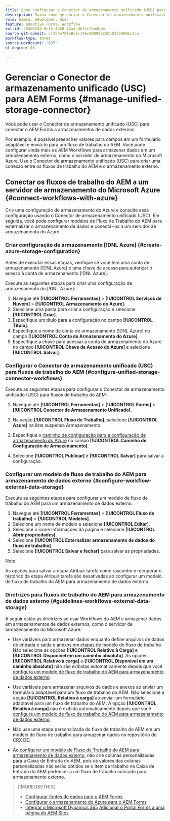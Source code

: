 ```yaml
---
title: Como configurar o Conector de armazenamento unificado (USC) para AEM Forms?
description: Saiba como gerenciar o Conector de armazenamento unificado (USC) para AEM Forms. Use o Conector de armazenamento unificado (USC) para conectar o AEM Forms a armazenamentos de dados externos.
role: Admin, Developer, User
feature: Adaptive Forms, Workflow
exl-id: c93d0242-0c15-4d69-82a1-d6fcc7da4bae
source-git-commit: c17e4e70fa8cec176c908983230b03f2899bc1ca
workflow-type: tm+mt
source-wordcount: '637'
ht-degree: 0%

---
```


# Gerenciar o Conector de armazenamento unificado (USC) para AEM Forms {#manage-unified-storage-connector}

Você pode usar o Conector de armazenamento unificado (USC) para conectar o AEM Forms a armazenamentos de dados externos.

Por exemplo, é possível preencher valores para campos em um formulário adaptável e enviá-lo para um fluxo de trabalho do AEM. Você pode configurar ainda mais os AEM Workflows para armazenar dados em um armazenamento externo, como o servidor de armazenamento do Microsoft Azure. Use o Conector de armazenamento unificado (USC) para criar uma conexão entre os fluxos de trabalho do AEM e o armazenamento externo.

## Conectar os fluxos de trabalho do AEM a um servidor de armazenamento do Microsoft Azure {#connect-workflows-with-azure}

Crie uma configuração de armazenamento do Azure e consulte essa configuração usando o Conector de armazenamento unificado (USC). Em seguida, você pode configurar modelos de Fluxo de Trabalho do AEM para externalizar o armazenamento de dados e conectá-los a um servidor de armazenamento do Azure.

### Criar configuração de armazenamento [!DNL Azure] {#create-azure-storage-configuration}

Antes de executar essas etapas, verifique se você tem uma conta de armazenamento [!DNL Azure] e uma chave de acesso para autorizar o acesso à conta de armazenamento [!DNL Azure].

Execute as seguintes etapas para criar uma configuração de armazenamento do [!DNL Azure]:

1. Navegue até **[!UICONTROL Ferramentas]** > **[!UICONTROL Serviços de Nuvem]** > **[!UICONTROL Armazenamento do Azure]**.
1. Selecione uma pasta para criar a configuração e selecione **[!UICONTROL Criar]**.
1. Especifique um título para a configuração no campo **[!UICONTROL Título]**.
1. Especifique o nome da conta de armazenamento [!DNL Azure] no campo **[!UICONTROL Conta de Armazenamento do Azure]**.
1. Especifique a chave para acessar a conta de armazenamento do Azure no campo **[!UICONTROL Chave de Acesso do Azure]** e selecione **[!UICONTROL Salvar]**.

### Configurar o Conector de armazenamento unificado (USC) para fluxos de trabalho do AEM {#configure-unified-storage-connector-workflows}

Execute as seguintes etapas para configurar o Conector de armazenamento unificado (USC) para fluxos de trabalho do AEM:

1. Navegue até **[!UICONTROL Ferramentas]** > **[!UICONTROL Forms]** > **[!UICONTROL Conector de Armazenamento Unificado]**.

1. Na seção **[!UICONTROL Fluxo de Trabalho]**, selecione **[!UICONTROL Azure]** na lista suspensa Armazenamento.
1. Especifique o [caminho de configuração para a configuração de armazenamento do Azure](#create-azure-storage-configuration) no campo **[!UICONTROL Caminho de Configuração de Armazenamento]**.
1. Selecione **[!UICONTROL Publicar]** e **[!UICONTROL Salvar]** para salvar a configuração.

### Configurar um modelo de fluxo de trabalho do AEM para armazenamento de dados externo {#configure-workflow-external-data-storage}

Execute as seguintes etapas para configurar um modelo de fluxo de trabalho do AEM para um armazenamento de dados externo:

1. Navegue até **[!UICONTROL Ferramentas]** > **[!UICONTROL Fluxo de trabalho]** > **[!UICONTROL Modelos]**.
1. Selecione um nome de modelo e selecione **[!UICONTROL Editar]**.
1. Selecione o ícone Informações da página e selecione **[!UICONTROL Abrir propriedades]**.
1. Selecione **[!UICONTROL Externalizar armazenamento de dados do fluxo de trabalho]**.
1. Selecione **[!UICONTROL Salvar e fechar]** para salvar as propriedades.

>[!NOTE]
>
>As opções para salvar a etapa Atribuir tarefa como rascunho e recuperar o histórico da etapa Atribuir tarefa são desativadas ao configurar um modelo de fluxo de trabalho do AEM para armazenamento de dados externo.

### Diretrizes para fluxos de trabalho do AEM para armazenamento de dados externo {#guidelines-workflows-external-data-storage}

A seguir estão as diretrizes ao usar Workflows do AEM e armazenar dados em armazenamentos de dados externos, como o servidor de armazenamento do Microsoft Azure:

* Use variáveis para armazenar dados enquanto define arquivos de dados de entrada e saída e anexos em etapas de modelo de fluxo de trabalho. Não selecione as opções **[!UICONTROL Relativo à Carga]** e **[!UICONTROL Disponível em um caminho absoluto]**. As opções **[!UICONTROL Relativo à carga]** e **[!UICONTROL Disponível em um caminho absoluto]** não são exibidas automaticamente depois que você [configura um modelo de fluxo de trabalho do AEM para armazenamento de dados externo](#configure-workflow-external-data-storage).

* Use variáveis para armazenar arquivos de dados e anexos ao enviar um formulário adaptável para um fluxo de trabalho do AEM. Não selecione a opção **[!UICONTROL Relativo à carga]** ao enviar um formulário adaptável para um fluxo de trabalho do AEM. A opção **[!UICONTROL Relativo à carga]** não é exibida automaticamente depois que você [configura um modelo de fluxo de trabalho do AEM para armazenamento de dados externo](#configure-workflow-external-data-storage).

* Não use uma etapa personalizada do fluxo de trabalho do AEM em um modelo de fluxo de trabalho para armazenar dados no repositório do CRX DE.

* Ao [configurar um modelo de Fluxo de Trabalho do AEM para armazenamento de dados externo](#configure-workflow-external-data-storage), não crie colunas personalizadas para a Caixa de Entrada do AEM, pois os valores das colunas personalizadas não serão obtidos se o item de trabalho na Caixa de Entrada do AEM pertencer a um fluxo de trabalho marcado para armazenamento externo.

>[!MORELIKETHIS]
>
>* [Configurar fontes de dados para o AEM Forms](/help/forms/configure-data-sources.md)
>* [Configurar o armazenamento do Azure para o AEM Forms](/help/forms/configure-azure-storage.md)
>* [Integrar o Microsoft Dynamics 365](/help/forms/configure-msdynamics.md)
>  [Adicionar o Portal Forms a uma página do AEM Sites](/help/forms/configure-forms-portal.md)
